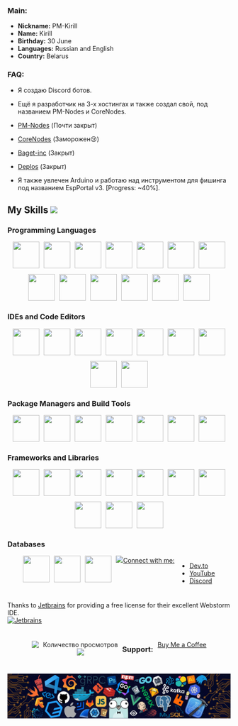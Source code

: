 ### Main:
- **Nickname:** PM-Kirill
- **Name:** Kirill
- **Birthday:** 30 June
- **Languages:** Russian and English
- **Country:** Belarus

### FAQ:
- Я создаю Discord ботов.
- Ещё я разработчик на 3-х хостингах и также создал свой, под названием PM-Nodes и CoreNodes.
- [PM-Nodes](https://discord.gg/QxKUVvC98Z) (Почти закрыт)
- [CoreNodes](https://corenodes.host) (Заморожен😢)
- [Baget-inc](https://baget-inc.online) (Закрыт)
- [Deplos]() (Закрыт)

- Я также увлечен Arduino и работаю над инструментом для фишинга под названием EspPortal v3. [Progress: ~40%].

<h2> My Skills <img src = "https://media2.giphy.com/media/QssGEmpkyEOhBCb7e1/giphy.gif?cid=ecf05e47a0n3gi1bfqntqmob8g9aid1oyj2wr3ds3mg700bl&rid=giphy.gif" width = 32px> </h2>
 
### Programming Languages
<div style="display: flex; flex-wrap: wrap; justify-content: center; gap: 10px;">
  <a href="https://pm-kirill.fun"><img src="https://go-skill-icons.vercel.app/api/icons?i=javascript" width="60" height="60" /></a>
  <a href="https://pm-kirill.fun"><img src="https://go-skill-icons.vercel.app/api/icons?i=java" width="60" height="60" /></a>
  <a href="https://pm-kirill.fun"><img src="https://go-skill-icons.vercel.app/api/icons?i=perl" width="60" height="60" /></a>
  <a href="https://pm-kirill.fun"><img src="https://go-skill-icons.vercel.app/api/icons?i=python" width="60" height="60" /></a>
  <a href="https://pm-kirill.fun"><img src="https://go-skill-icons.vercel.app/api/icons?i=rust" width="60" height="60" /></a>
  <a href="https://pm-kirill.fun"><img src="https://go-skill-icons.vercel.app/api/icons?i=typescript" width="60" height="60" /></a>
  <a href="https://pm-kirill.fun"><img src="https://go-skill-icons.vercel.app/api/icons?i=php" width="60" height="60" /></a>
  <a href="https://pm-kirill.fun"><img src="https://go-skill-icons.vercel.app/api/icons?i=cpp" width="60" height="60" /></a>
  <a href="https://pm-kirill.fun"><img src="https://go-skill-icons.vercel.app/api/icons?i=css" width="60" height="60" /></a>
  <a href="https://pm-kirill.fun"><img src="https://go-skill-icons.vercel.app/api/icons?i=html" width="60" height="60" /></a>
  <a href="https://pm-kirill.fun"><img src="https://go-skill-icons.vercel.app/api/icons?i=lua" width="60" height="60" /></a>
  <a href="https://pm-kirill.fun"><img src="https://go-skill-icons.vercel.app/api/icons?i=kotlin" width="60" height="60" /></a>
  <a href="https://pm-kirill.fun"><img src="https://go-skill-icons.vercel.app/api/icons?i=c" width="60" height="60" /></a>
</div>

### IDEs and Code Editors
<div style="display: flex; flex-wrap: wrap; justify-content: center; gap: 10px;">
  <a href="https://pm-kirill.fun"><img src="https://go-skill-icons.vercel.app/api/icons?i=idea" width="60" height="60" /></a>
  <a href="https://pm-kirill.fun"><img src="https://go-skill-icons.vercel.app/api/icons?i=pycharm" width="60" height="60" /></a>
  <a href="https://pm-kirill.fun"><img src="https://go-skill-icons.vercel.app/api/icons?i=replit" width="60" height="60" /></a>
  <a href="https://pm-kirill.fun"><img src="https://go-skill-icons.vercel.app/api/icons?i=visualstudio" width="60" height="60" /></a>
  <a href="https://pm-kirill.fun"><img src="https://go-skill-icons.vercel.app/api/icons?i=vscode" width="60" height="60" /></a>
  <a href="https://pm-kirill.fun"><img src="https://go-skill-icons.vercel.app/api/icons?i=notepadpp" width="60" height="60" /></a>
  <a href="https://pm-kirill.fun"><img src="https://go-skill-icons.vercel.app/api/icons?i=neovim" width="60" height="60" /></a>
  <a href="https://pm-kirill.fun"><img src="https://go-skill-icons.vercel.app/api/icons?i=atom" width="60" height="60" /></a>
  <a href="https://pm-kirill.fun"><img src="https://go-skill-icons.vercel.app/api/icons?i=androidstudio" width="60" height="60" /></a>
</div>

### Package Managers and Build Tools
<div style="display: flex; flex-wrap: wrap; justify-content: center; gap: 10px;">
  <a href="https://pm-kirill.fun"><img src="https://go-skill-icons.vercel.app/api/icons?i=npm" width="60" height="60" /></a>
  <a href="https://pm-kirill.fun"><img src="https://go-skill-icons.vercel.app/api/icons?i=pnpm" width="60" height="60" /></a>
  <a href="https://pm-kirill.fun"><img src="https://go-skill-icons.vercel.app/api/icons?i=yarn" width="60" height="60" /></a>
  <a href="https://pm-kirill.fun"><img src="https://go-skill-icons.vercel.app/api/icons?i=vercel" width="60" height="60" /></a>
  <a href="https://pm-kirill.fun"><img src="https://go-skill-icons.vercel.app/api/icons?i=workers" width="60" height="60" /></a>
  <a href="https://pm-kirill.fun"><img src="https://go-skill-icons.vercel.app/api/icons?i=vite" width="60" height="60" /></a>
  <a href="https://pm-kirill.fun"><img src="https://go-skill-icons.vercel.app/api/icons?i=terraform" width="60" height="60" /></a>
</div>

### Frameworks and Libraries
<div style="display: flex; flex-wrap: wrap; justify-content: center; gap: 10px;">
  <a href="https://pm-kirill.fun"><img src="https://go-skill-icons.vercel.app/api/icons?i=jquery" width="60" height="60" /></a>
  <a href="https://pm-kirill.fun"><img src="https://go-skill-icons.vercel.app/api/icons?i=nuxtjs" width="60" height="60" /></a>
  <a href="https://pm-kirill.fun"><img src="https://go-skill-icons.vercel.app/api/icons?i=react" width="60" height="60" /></a>
  <a href="https://pm-kirill.fun"><img src="https://go-skill-icons.vercel.app/api/icons?i=vuejs" width="60" height="60" /></a>
  <a href="https://pm-kirill.fun"><img src="https://go-skill-icons.vercel.app/api/icons?i=threejs" width="60" height="60" /></a>
  <a href="https://pm-kirill.fun"><img src="https://go-skill-icons.vercel.app/api/icons?i=tailwindcss" width="60" height="60" /></a>
  <a href="https://pm-kirill.fun"><img src="https://go-skill-icons.vercel.app/api/icons?i=django" width="60" height="60" /></a>
  <a href="https://pm-kirill.fun"><img src="https://go-skill-icons.vercel.app/api/icons?i=dotnet" width="60" height="60" /></a>
  <a href="https://pm-kirill.fun"><img src="https://go-skill-icons.vercel.app/api/icons?i=electron" width="60" height="60" /></a>
  <a href="https://pm-kirill.fun"><img src="https://go-skill-icons.vercel.app/api/icons?i=htmx" width="60" height="60" /></a>
</div>

### Databases
<div style="display: flex; flex-wrap: wrap; justify-content: center; gap: 10px;">
  <a href="https://pm-kirill.fun"><img src="https://go-skill-icons.vercel.app/api/icons?i=postgresql" width="60" height="60" /></a>
  <a href="https://pm-kirill.fun"><img src="https://go-skill-icons.vercel.app/api/icons?i=sqlite" width="60" height="60" /></a>
  <a href="https://pm-kirill.fun"><img src="https://go-skill-icons.vercel.app/api/icons?i=oracle" width="60" height="60" /></a>
  <a href="https://pm-kirill.fun"><img src="https



### Connect with me:
- [Dev.to](https://dev.to/pmkirill)
- [YouTube](https://www.youtube.com/c/pm-kirill)
- [Discord](https://discord.gg/https://discordapp.com/users/1081189420780240917/)

Thanks to [Jetbrains](https://www.jetbrains.com/?from=inputmask) for providing a free license for their excellent Webstorm IDE.    
<a href="https://www.jetbrains.com/?from=inputmask">
  <img src="https://resources.jetbrains.com/storage/products/company/brand/logos/jb_beam.svg" alt="Jetbrains" width="100">
</a>

<p align="left">
  <img src="https://spotify-github-profile.kittinanx.com/api/view.svg?uid=31wwplzbvn26xo6msimnxpmzrvou&redirect=true][https://spotify-github-profile.kittinanx.com/api/view.svg?uid=31wwplzbvn26xo6msimnxpmzrvou&cover_image=true&theme=natemoo-re&show_offline=true&background_color=121212&interchange=true&bar_color=53b14f&bar_color_cover=false)">
</p>

<p align="center"> 
  Количество просмотров<br>
  <img src="https://profile-counter.glitch.me/PM-Kirill/count.svg" />

### Support:
[Buy Me a Coffee](https://www.buymeacoffee.com/PM-Kirill)

![footer](footer.webp)

